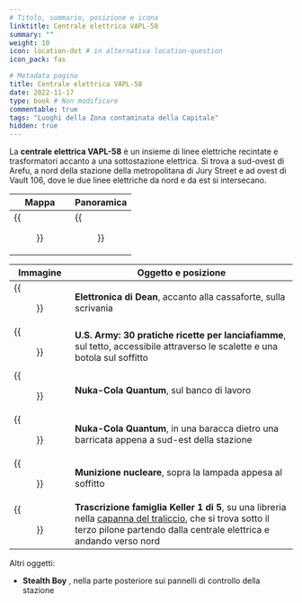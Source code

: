 ```yaml
---
# Titolo, sommario, posizione e icona
linktitle: Centrale elettrica VAPL-58
summary: ""
weight: 10
icon: location-dot # in alternativa location-question
icon_pack: fas

# Metadata pagina
title: Centrale elettrica VAPL-58
date: 2022-11-17
type: book # Non modificare
commentable: true
tags: "Luoghi della Zona contaminata della Capitale"
hidden: true
---
```



<div class="fo3">


La **centrale elettrica VAPL-58** è un insieme di linee elettriche recintate e trasformatori accanto a una sottostazione elettrica. Si trova a sud-ovest di Arefu, a nord della stazione della metropolitana di Jury Street e ad ovest di Vault 106, dove le due linee elettriche da nord e da est si intersecano. 

| Mappa                    | Panoramica                     |
| ------------------------ | ------------------------------ |
| {{<figure src="fo3/VAPL_58_PS_loc.webp">}} | {{<figure src="fo3/VAPL58_Power_Station.webp">}} |

| Immagine                                                             | Oggetto e posizione                                                                                                          |
| -------------------------------------------------------------------- | ---------------------------------------------------------------------------------------------------------------------------- |
| {{<figure src="fo3/VAPL_58_Dean's_Electronics.webp">}}                                 | **Elettronica di Dean**, accanto alla cassaforte, sulla scrivania                                                            |
| {{<figure src="fo3/FO3_U.S._VAPL-58_power_station_roof.webp">}}                        | **U.S. Army: 30 pratiche ricette per lanciafiamme**, sul tetto, accessibile attraverso le scalette e una botola sul soffitto |
| {{<figure src="fo3/VAPL_58_nuka_cola_quantum.webp">}}                                  | **Nuka-Cola Quantum**, sul banco di lavoro                                                                                   |
| {{<figure src="fo3/Shelter_with_Nuka_Cola_Quantum_SE_of_VAPL-58_power_station.webp">}} | **Nuka-Cola Quantum**, in una baracca dietro una barricata appena a sud-est della stazione                                   |
| {{<figure src="fo3/VAPL_58_Mini_Nuke.webp">}}                                          | **Munizione nucleare**, sopra la lampada appesa al soffitto                                                                  |
| {{<figure src="fo3/1st_Keller_family_transcript_bottom_shelf.webp">}}                  |  **Trascrizione famiglia Keller 1 di 5**, su una libreria nella [capanna del traliccio](../capanna-del-traliccio), che si trova sotto il terzo pilone partendo dalla centrale elettrica e andando verso nord                                                                                                                            |


 Altri oggetti:
- **Stealth Boy** , nella parte posteriore sui pannelli di controllo della stazione

</div>
